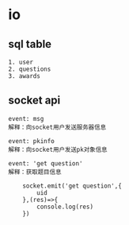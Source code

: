 # io

## sql table

    1. user
    2. questions
    3. awards

## socket api

    event: msg
    解释：向socket用户发送服务器信息

    event: pkinfo
    解释：向socket用户发送pk对象信息

    event: 'get question'
    解释：获取题目信息

        socket.emit('get question',{
            uid
        },(res)=>{
            console.log(res)
        })


